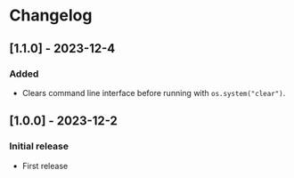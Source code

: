 # Changelog

## [1.1.0] - 2023-12-4
### Added
- Clears command line interface before running with ```os.system("clear")```.

## [1.0.0] - 2023-12-2
### Initial release
- First release
